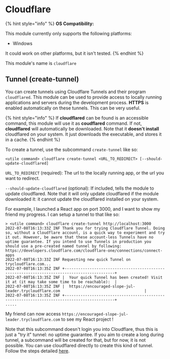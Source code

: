 # Cloudflare

{% hint style="info" %}
**OS Compatibility:**

This module currently only supports the following platforms:

* Windows

It could work on other platforms, but it isn't tested.
{% endhint %}

This module's name is `cloudflare`

## Tunnel (create-tunnel)

You can create tunnels using Cloudflare Tunnels and their program `cloudflared`. This module can be used to provide access to locally running applications and servers during the development process. **HTTPS** is enabled automatically on these tunnels. This can be very useful.

{% hint style="info" %}
If **cloudflared** can be found is an accessible command, this module will use it as **coudflared** command. If not, **cloudflared** will automatically be downloaded. Note that it **doesn't install** cloudflared on your system. It just downloads the executable, and stores it in a cache.
{% endhint %}

To create a tunnel, use the subcommand `create-tunnel` like so:

```
<utile command> cloudflare create-tunnel <URL_TO_REDIRECT> [--should-update-cloudflared]
```

`URL_TO_REDIRECT` (required): The url to the locally running app, or the url you want to redirect.

`--should-update-cloudflared` (optional): If included, tells the module to update cloudflared. Note that it will only update cloudflared if the module downloaded it: it cannot update the cloudflared installed on your system.

For example, I launched a React app on port 3000, and I want to show my friend my progress. I can setup a tunnel to that like so:

```
> <utile command> cloudflare create-tunnel http://localhost:3000
2022-07-08T16:13:33Z INF Thank you for trying Cloudflare Tunnel. Doing so, without a Cloudflare account, is a quick way to experiment and try it out. However, be aware that these account-less Tunnels have no uptime guarantee. If you intend to use Tunnels in production you should use a pre-created named tunnel by following: https://developers.cloudflare.com/cloudflare-one/connections/connect-apps
2022-07-08T16:13:33Z INF Requesting new quick Tunnel on trycloudflare.com...
2022-07-08T16:13:35Z INF +--------------------------------------------------------------------------------------------+
2022-07-08T16:13:35Z INF |  Your quick Tunnel has been created! Visit it at (it may take some time to be reachable):  |
2022-07-08T16:13:35Z INF |  https://encouraged-slope-jul-leader.trycloudflare.com                                     |
2022-07-08T16:13:35Z INF +--------------------------------------------------------------------------------------------+
.....
```

My friend can now access `https://encouraged-slope-jul-leader.trycloudflare.com` to see my React project !

Note that this subcommand doesn't login you into Cloudflare, thus this is just a "try it" tunnel: no uptime guarantee. If you aim to create a long during tunnel, a subcommand will be created for that, but for now, it is not possible. You can use cloudflared directly to create this kind of tunnel. Follow the steps detailed [here](https://developers.cloudflare.com/cloudflare-one/connections/connect-apps/install-and-setup/tunnel-guide/).

